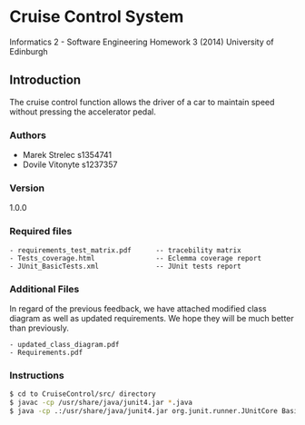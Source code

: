 Cruise Control System
===
Informatics 2 - Software Engineering Homework 3 (2014)
University of Edinburgh

## Introduction

The cruise control function allows the driver of a car to maintain speed without pressing the accelerator pedal.

### Authors
* Marek Strelec s1354741
* Dovile Vitonyte s1237357

### Version
1.0.0

### Required files
    - requirements_test_matrix.pdf      -- tracebility matrix
    - Tests_coverage.html               -- Eclemma coverage report
    - JUnit_BasicTests.xml              -- JUnit tests report

### Additional Files
In regard of the previous feedback, we have attached
modified class diagram as well as updated requirements.
We hope they will be much better than previously.

    - updated_class_diagram.pdf
    - Requirements.pdf

### Instructions

```sh
$ cd to CruiseControl/src/ directory 
$ javac -cp /usr/share/java/junit4.jar *.java
$ java -cp .:/usr/share/java/junit4.jar org.junit.runner.JUnitCore BasicTests
```